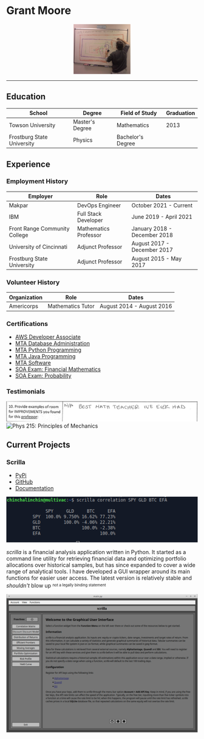 # Grant Moore

<center><img src="./assets/fractal_me.jpg" alt="drawing" width="150"/></center>

---

## Education

|  School  |  Degree  | Field of Study | Graduation |
|--------- | -------  | -------------- | ---------- |
| Towson University | Master's Degree | Mathematics | 2013 |
| Frostburg State University | Physics | Bachelor's Degree | 


## Experience

### Employment History 

| Employer  | Role  | Dates |
| --------  | ----  | ----- |
| Makpar | DevOps Engineer | October 2021 - Current |
| IBM | Full Stack Developer | June 2019 - April 2021 |
| Front Range Community College | Mathematics Professor | January 2018 - December 2018 |
| University of Cincinnati | Adjunct Professor | August 2017 - December 2017 |
| Frostburg State University | Adjunct Professor | August 2015 - May 2017 | 

### Volunteer History

| Organization | Role | Dates | 
| ------------ | ---- | ----- | 
| Americorps | Mathematics Tutor | August 2014 - August 2016 |

### Certifications

- [AWS Developer Associate](./assets/AWS_DEVELOPER.png)
- [MTA Database Administration](./assets/MTA_DATABASE.png)
- [MTA Python Programming](./assets/MTA_PYTHON.png)
- [MTA Java Programming](/assets/MTA_JAVA.png)
- [MTA Software](./assets/MTA_SOFTWARE.png)
- [SOA Exam: Financial Mathematics](./assets/SOA_EXAM_FM.png)
- [SOA Exam: Probability](./assets/SOA_EXAM_P.png)

### Testimonials

![Math 201: Calculus I](./assets/testimonial_math_201.jpg)
![Phys 215: Principles of Mechanics](./assets/testimonial_math_215.jpg)

## Current Projects

### Scrilla
- [PyPi](https://pypi.org/project/scrilla/)
- [GitHub](https://github.com/chinchalinchin/scrilla)
- [Documentation](https://chinchalinchin.github.io/scrilla/)

![scrilla then](./assets/scrilla_example_ii.png)

*scrilla* is a financial analysis application written in Python. It started as a command line utility for retrieving financial data and optimizing portfolio allocations over historical samples, but has since expanded to cover a wide range of analytical tools. I have developed a GUI wrapper around its main functions for easier user access. The latest version is relatively stable and *shouldn't* blow up <sup><sub>not a legally binding statement</sub></sup>

![scrilla now](./assets/scrilla_gui.png)

